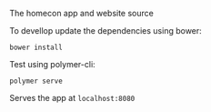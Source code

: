 The homecon app and website source



To devellop update the dependencies using bower:
```
bower install
```

Test using polymer-cli:
```
polymer serve
```

Serves the app at `localhost:8080` 
